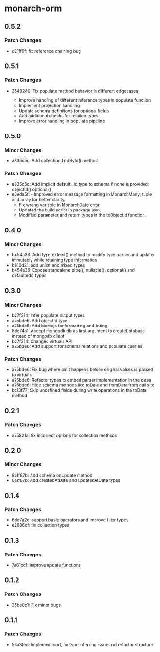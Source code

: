 # monarch-orm

## 0.5.2

### Patch Changes

- d21ff0f: fix reference chaining bug

## 0.5.1

### Patch Changes

- 3549240: Fix populate method behavior in different edgecases

  - Improve handling of different reference types in populate function
  - Implement projection handling
  - Update schema definitions for optional fields
  - Add additional checks for relation types
  - Improve error handling in populate pipeline

## 0.5.0

### Minor Changes

- a835c5c: Add collection.findById() method

### Patch Changes

- a835c5c: Add implicit default \_id type to schema if none is provided: objectId().optional()
- e3eda5f: - Improved error message formatting in MonarchMany, tuple and array for better clarity.
  - Fix wrong variable in MonarchDate error.
  - Updated the build script in package.json.
  - Modified parameter and return types in the toObjectId function.

## 0.4.0

### Minor Changes

- b454a36: Add type.extend() method to modify type parser and updater immutably while retaining type information
- b810d21: add union and mixed types
- b454a36: Expose standalone pipe(), nullable(), optional() and defaulted() types

## 0.3.0

### Minor Changes

- b27f314: Infer populate output types
- a75bde6: Add objectId type
- a75bde6: Add biomejs for formatting and linting
- 8de74a1: Accept mongodb db as first argument to createDatabase instead of mongodb client
- b27f314: Changed virtuals API
- a75bde6: Add support for schema relations and populate queries

### Patch Changes

- a75bde6: Fix bug where omit happens before original values is passed to virtuals
- a75bde6: Refactor types to embed parser implementation in the class
- a75bde6: Hide schema methods like toData and fromData from call site
- bc13f77: Skip undefined fields during write operations in the toData method

## 0.2.1

### Patch Changes

- a75821a: fix incorrect options for collection methods

## 0.2.0

### Minor Changes

- 8a1f87b: Add schema onUpdate method
- 8a1f87b: Add createdAtDate and updatedAtDate types

## 0.1.4

### Patch Changes

- 6dd7a2c: support basic operators and improve filter types
- e2686df: fix collection types

## 0.1.3

### Patch Changes

- 7a61cc1: improve update functions

## 0.1.2

### Patch Changes

- 35be0c1: Fix minor bugs

## 0.1.1

### Patch Changes

- 53a3fed: Implement sort, fix type inferring issue and refactor structure
